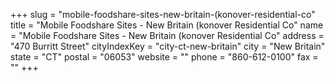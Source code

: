 +++
slug = "mobile-foodshare-sites-new-britain-(konover-residential-co"
title = "Mobile Foodshare Sites - New Britain (konover Residential Co"
name = "Mobile Foodshare Sites - New Britain (konover Residential Co"
address = "470 Burritt Street"
cityIndexKey = "city-ct-new-britain"
city = "New Britain"
state = "CT"
postal = "06053"
website = ""
phone = "860-612-0100"
fax = ""
+++
